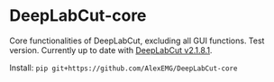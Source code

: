 # DeepLabCut-core

Core functionalities of DeepLabCut, excluding all GUI functions. Test version. Currently up to date with [DeepLabCut v2.1.8.1](https://github.com/AlexEMG/DeepLabCut/tree/v2.1.8.1).

Install:
``` pip git+https://github.com/AlexEMG/DeepLabCut-core ```
